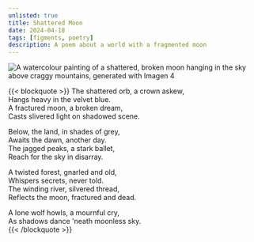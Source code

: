 ```yaml
---
unlisted: true
title: Shattered Moon
date: 2024-04-18
tags: [figments, poetry]
description: A poem about a world with a fragmented moon
---
```


![A watercolour painting of a shattered, broken moon hanging in the sky above craggy mountains, generated with Imagen 4](/media/shattered_moon.webp)

{{< blockquote >}}
The shattered orb, a crown askew,  
Hangs heavy in the velvet blue.  
A fractured moon, a broken dream,  
Casts slivered light on shadowed scene.  

Below, the land, in shades of grey,  
Awaits the dawn, another day.  
The jagged peaks, a stark ballet,  
Reach for the sky in disarray.  

A twisted forest, gnarled and old,  
Whispers secrets, never told.  
The winding river, silvered thread,  
Reflects the moon, fractured and dead.  

A lone wolf howls, a mournful cry,  
As shadows dance 'neath moonless sky.  
{{< /blockquote >}}  